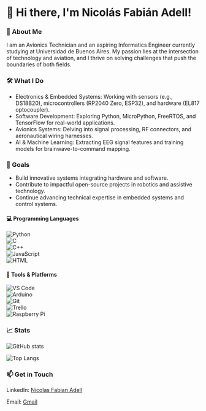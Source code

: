 # 👋 Hi there, I'm Nicolás Fabián Adell!

### 🚀 About Me

I am an Avionics Technician and an aspiring Informatics Engineer currently studying at Universidad de Buenos Aires. My passion lies at the intersection of technology and aviation, and I thrive on solving challenges that push the boundaries of both fields.

### 🛠️ What I Do

- Electronics & Embedded Systems: Working with sensors (e.g., DS18B20), microcontrollers (RP2040 Zero, ESP32), and hardware (EL817 optocoupler).
- Software Development: Exploring Python, MicroPython, FreeRTOS, and TensorFlow for real-world applications.
- Avionics Systems: Delving into signal processing, RF connectors, and aeronautical wiring harnesses.
- AI & Machine Learning: Extracting EEG signal features and training models for brainwave-to-command mapping.

### 🎯 Goals

- Build innovative systems integrating hardware and software.
- Contribute to impactful open-source projects in robotics and assistive technology.
- Continue advancing technical expertise in embedded systems and control systems.

#### 💻 Programming Languages  
![Python](https://img.shields.io/badge/-Python-3776AB?style=flat-square&logo=python&logoColor=white)  
![C](https://img.shields.io/badge/-C-A8B9CC?style=flat-square&logo=c&logoColor=black)  
![C++](https://img.shields.io/badge/-C++-00599C?style=flat-square&logo=c%2B%2B&logoColor=white)  
![JavaScript](https://img.shields.io/badge/-JavaScript-F7DF1E?style=flat-square&logo=javascript&logoColor=black)  
![HTML](https://img.shields.io/badge/-HTML5-E34F26?style=flat-square&logo=html5&logoColor=white)  

#### 🔧 Tools & Platforms  
![VS Code](https://img.shields.io/badge/-VS%20Code-007ACC?style=flat-square&logo=visual-studio-code&logoColor=white)  
![Arduino](https://img.shields.io/badge/-Arduino-00979D?style=flat-square&logo=arduino&logoColor=white)  
![Git](https://img.shields.io/badge/-Git-F05032?style=flat-square&logo=git&logoColor=white)  
![Trello](https://img.shields.io/badge/-Trello-0079BF?style=flat-square&logo=trello&logoColor=white)  
![Raspberry Pi](https://img.shields.io/badge/-Raspberry%20Pi-A22846?style=flat-square&logo=raspberry-pi&logoColor=white)  


### 📈 Stats

![GitHub stats](https://github-readme-stats.vercel.app/api?username=NicolasAdell&show_icons=true&theme=radical)

![Top Langs](https://github-readme-stats.vercel.app/api/top-langs/?username=NicolasAdell&layout=compact&theme=radical)

### 📫 Get in Touch

LinkedIn: [Nicolas Fabian Adell](https://www.linkedin.com/in/nicolas-fabian-adell)

Email: [Gmail](nicolas.fabian2005@gmail.com)
